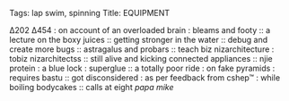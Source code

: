 Tags:  lap swim, spinning
Title: EQUIPMENT
  
∆202 ∆454 : on account of an overloaded brain : bleams and footy :: a lecture on the boxy juices :: getting stronger in the water :: debug and create more bugs :: astragalus and probars :: teach biz nizarchitecture : tobiz nizarchitectss :: still alive and kicking connected appliances :: njie protein : a blue lock : superglue :: a totally poor ride : on fake pyramids : requires bastu :: got disconsidered : as per feedback from cshep™ : while boiling bodycakes :: calls at eight _papa mike_